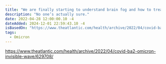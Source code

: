 ```yaml
---
title: "We are finally starting to understand brain fog and how to treat it"
description: "No one’s actually sure."
date: 2022-04-28 12:00:00.10 -4
dateAdded: 2024-12-01 22:59:43.10 -4
isBasedOn: "https://www.theatlantic.com/health/archive/2022/04/covid-ba2-omicron-invisible-wave/629708/"
tags:
  - Omicron
---
```


https://www.theatlantic.com/health/archive/2022/04/covid-ba2-omicron-invisible-wave/629708/
